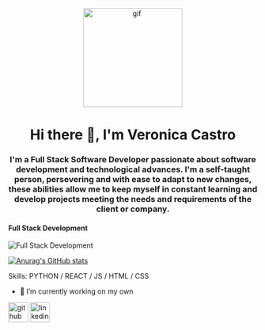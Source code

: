 <div id="header" align="center">
    <img src="https://media.giphy.com/media/CuuSHzuc0O166MRfjt/giphy.gif" alt="gif" width="200"/>
    <h1 align="center"> Hi there 👋, I'm Veronica Castro </h1>
    <h3 align="center">I'm a Full Stack Software Developer passionate about software development and technological advances. I'm a self-taught person, persevering and with ease to adapt to new changes, these abilities allow me to keep myself in constant learning and develop projects meeting the needs and requirements of the client or company.</h3>
</div>

#### Full Stack Development
![Full Stack Development](https://previews.123rf.com/images/teguhjatipras/teguhjatipras2009/teguhjatipras200900010/154734047-software-developer-concept-with-icon-set-template-banner-with-modern-blue-color-style.jpg)


[![Anurag's GitHub stats](https://github-readme-stats.vercel.app/api?username=VeronicaCastroMurillo)](https://github.com/anuraghazra/github-readme-stats)

Skills: PYTHON / REACT / JS / HTML / CSS

- 🔭 I’m currently working on my own 


[<img src='https://cdn.jsdelivr.net/npm/simple-icons@3.0.1/icons/github.svg' alt='github' height='40'>](https://github.com/VeronicaCastroMurillo)  [<img src='https://cdn.jsdelivr.net/npm/simple-icons@3.0.1/icons/linkedin.svg' alt='linkedin' height='40'>](https://www.linkedin.com/in/veronicacastro2311/)  



